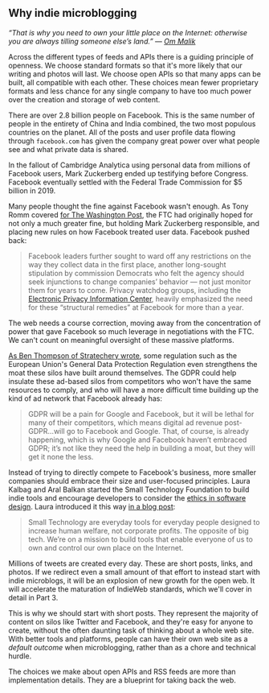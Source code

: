 ## Why indie microblogging

_“That is why you need to own your little place on the Internet: otherwise you are always tilling someone else’s land.” — [Om Malik][1]_

Across the different types of feeds and APIs there is a guiding principle of openness. We choose standard formats so that it's more likely that our writing and photos will last. We choose open APIs so that many apps can be built, all compatible with each other. These choices mean fewer proprietary formats and less chance for any single company to have too much power over the creation and storage of web content.

There are over 2.8 billion people on Facebook. This is the same number of people in the entirety of China and India combined, the two most populous countries on the planet. All of the posts and user profile data flowing through `facebook.com` has given the company great power over what people see and what private data is shared.

In the fallout of Cambridge Analytica using personal data from millions of Facebook users, Mark Zuckerberg ended up testifying before Congress. Facebook eventually settled with the Federal Trade Commission for $5 billion in 2019.

Many people thought the fine against Facebook wasn't enough. As Tony Romm covered [for The Washington Post][2], the FTC had originally hoped for not only a much greater fine, but holding Mark Zuckerberg responsible, and placing new rules on how Facebook treated user data. Facebook pushed back:

> Facebook leaders further sought to ward off any restrictions on the way they collect data in the first place, another long-sought stipulation by commission Democrats who felt the agency should seek injunctions to change companies’ behavior — not just monitor them for years to come. Privacy watchdog groups, including the [Electronic Privacy Information Center][3], heavily emphasized the need for these “structural remedies” at Facebook for more than a year.

The web needs a course correction, moving away from the concentration of power that gave Facebook so much leverage in negotiations with the FTC. We can't count on meaningful oversight of these massive platforms.

[As Ben Thompson of Stratechery wrote][4], some regulation such as the European Union's General Data Protection Regulation even strengthens the moat these silos have built around themselves. The GDPR could help insulate these ad-based silos from competitors who won't have the same resources to comply, and who will have a more difficult time building up the kind of ad network that Facebook already has:

> GDPR will be a pain for Google and Facebook, but it will be lethal for many of their competitors, which means digital ad revenue post-GDPR…will go to Facebook and Google. That, of course, is already happening, which is why Google and Facebook haven’t embraced GDPR; it’s not like they need the help in building a moat, but they will get it none the less.

Instead of trying to directly compete to Facebook's business, more smaller companies should embrace their size and user-focused principles. Laura Kalbag and Aral Balkan started the Small Technology Foundation to build indie tools and encourage developers to consider the [ethics in software design][5]. Laura introduced it this way [in a blog post][6]:

> Small Technology are everyday tools for everyday people designed to increase human welfare, not corporate profits. The opposite of big tech. We’re on a mission to build tools that enable everyone of us to own and control our own place on the Internet.

Millions of tweets are created every day. These are short posts, links, and photos. If we redirect even a small amount of that effort to instead start with indie microblogs, it will be an explosion of new growth for the open web. It will accelerate the maturation of IndieWeb standards, which we'll cover in detail in Part 3.

This is why we should start with short posts. They represent the majority of content on silos like Twitter and Facebook, and they're easy for anyone to create, without the often daunting task of thinking about a whole web site. With better tools and platforms, people can have their own web site as a _default outcome_ when microblogging, rather than as a chore and technical hurdle.

The choices we make about open APIs and RSS feeds are more than implementation details. They are a blueprint for taking back the web.

[1]:	https://om.co/2019/11/10/in-silicon-valley-hypocrisy-is-the-new-normal/
[2]:	https://www.washingtonpost.com/technology/2019/07/22/facebook-vs-feds-inside-story-multi-billion-dollar-tech-giants-privacy-war-with-washington/
[3]:	https://epic.org/privacy/facebook/2011-consent-order/US-NGOs-to-FTC-re-FB-Jan-2019.pdf
[4]:	https://stratechery.com/2017/the-gdpr-and-facebook-and-google-intelligent-tracking-prevention-data-portability-and-social-graphs/
[5]:	https://2017.ind.ie/ethical-design/
[6]:	https://laurakalbag.com/a-belated-introduction-to-small-technology-foundation/